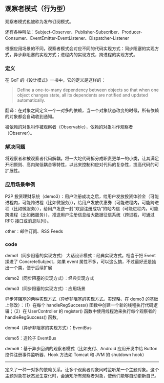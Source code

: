 ## 观察者模式（行为型）

观察者模式也被称为发布订阅模式。

还有各种叫法：Subject-Observer、Publisher-Subscriber、Producer-Consumer、EventEmitter-EventListener、Dispatcher-Listener

根据应用场景的不同，观察者模式会对应不同的代码实现方式：同步阻塞的实现方式，异步非阻塞的实现方式；进程内的实现方式，跨进程的实现方式。

### 定义

在 GoF 的《设计模式》一书中，它的定义是这样的：

> Define a one-to-many dependency between objects so that when one object changes state, all its dependents are notified and updated automatically.

翻译：在对象之间定义一个一对多的依赖，当一个对象状态改变的时候，所有依赖的对象都会自动收到通知。

被依赖的对象叫作被观察者（Observable），依赖的对象叫作观察者（Observer）。

### 解决问题

将观察者和被观察者代码解耦。将一大坨代码拆分成职责更单一的小类，让其满足开闭原则、高内聚低耦合等特性，以此来控制和应对代码的复杂性，提高代码的可扩展性。

### 应用场景举例

P2P 投资理财系统（demo3）：用户注册成功之后，给用户发放投资体验金（可能进程内，可能跨进程（比如微服务）），给用户发放优惠券（可能进程内，可能跨进程（比如微服务）），给用户发送一封“欢迎注册成功”的站内信（可能进程内，可能跨进程（比如微服务）），推送用户注册信息给大数据征信系统（跨进程，可通过 RPC 接口或消息队列）。

other：邮件订阅、RSS Feeds

### code

demo1（同步阻塞的实现方式）
大话设计模式：经典实现方式。相当于把 Event 揉进了 ConcreteSubject，如果 event 属性不多，可以这么搞，不过最好还是抽出一个类，便于后续扩展

demo2（同步阻塞的实现方式）：经典实现方式

demo3（同步阻塞的实现方式）：应用场景

异步非阻塞的两种实现方式（异步非阻塞的实现方式。实现略，在 demo3 的基础上修改）：（1）在每个 handleRegSuccess() 函数中创建一个新的线程执行代码逻辑；（2）在 UserController 的 register() 函数中使用线程池来执行每个观察者的 handleRegSuccess() 函数。

demo4（异步非阻塞的实现方式）：EventBus

demo5：造轮子 EventBus

demo6：基于异步回调的观察者模式（比如支付、Android 应用开发中给 Button 控件注册事件监听器、Hook 方法如 Tomcat 和 JVM 的 shutdown hook）

------

定义了一种一对多的依赖关系，让多个观察者对象同时监听某一个主题对象。这个主题对象在状态发生变化时，会通知所有观察者对象，使他们能够自动更新自己。